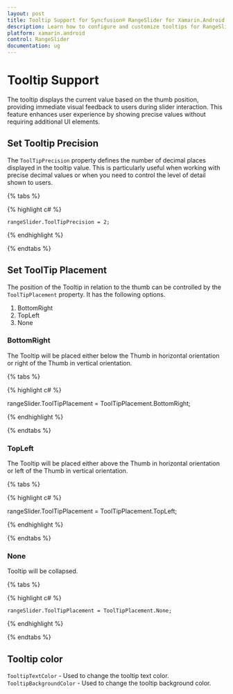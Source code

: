 ```yaml
---
layout: post
title: Tooltip Support for Syncfusion® RangeSlider for Xamarin.Android
description: Learn how to configure and customize tooltips for RangeSlider in Xamarin.Android applications to display current values and enhance user experience.
platform: xamarin.android
control: RangeSlider
documentation: ug
---
```


# Tooltip Support

The tooltip displays the current value based on the thumb position, providing immediate visual feedback to users during slider interaction. This feature enhances user experience by showing precise values without requiring additional UI elements.
## Set Tooltip Precision

The `ToolTipPrecision` property defines the number of decimal places displayed in the tooltip value. This is particularly useful when working with precise decimal values or when you need to control the level of detail shown to users.

{% tabs %}

{% highlight c# %}

	rangeSlider.ToolTipPrecision = 2;
	
{% endhighlight %}

{% endtabs %}

## Set ToolTip Placement

The position of the Tooltip in relation to the thumb can be controlled by the `ToolTipPlacement` property. It has the following options.

1. BottomRight
2. TopLeft
3. None

### BottomRight

The Tooltip will be placed either below the Thumb in horizontal orientation or right of the Thumb in vertical orientation.

{% tabs %}

{% highlight c# %}

rangeSlider.ToolTipPlacement = ToolTipPlacement.BottomRight;
	
{% endhighlight %}

{% endtabs %}

### TopLeft

The Tooltip will be placed either above the Thumb in horizontal orientation or left of the Thumb in vertical orientation.

{% tabs %}

{% highlight c# %}

rangeSlider.ToolTipPlacement = ToolTipPlacement.TopLeft;
	
{% endhighlight %}

{% endtabs %}

### None

Tooltip will be collapsed.

{% tabs %}

{% highlight c# %}

	rangeSlider.ToolTipPlacement = ToolTipPlacement.None;
	
{% endhighlight %}

{% endtabs %}

## Tooltip color

`TooltipTextColor` - Used to change the tooltip text color.
`TooltipBackgroundColor` - Used to change the tooltip background color.


